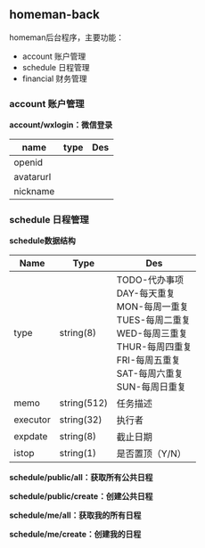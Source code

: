 ## homeman-back

homeman后台程序，主要功能：
- account 账户管理
- schedule 日程管理
- financial 财务管理

### account 账户管理

**account/wxlogin：微信登录**

| name      | type | Des  |
| --------- | ---- | ---- |
| openid    |      |      |
| avatarurl |      |      |
| nickname  |      |      |

### schedule 日程管理

**schedule数据结构**

| Name     | Type        | Des                                                          |
| -------- | ----------- | ------------------------------------------------------------ |
| type     | string(8)   | TODO-代办事项<br />DAY-每天重复<br />MON-每周一重复<br />TUES-每周二重复<br />WED-每周三重复<br />THUR-每周四重复<br />FRI-每周五重复<br />SAT-每周六重复<br />SUN-每周日重复 |
| memo     | string(512) | 任务描述                                                     |
| executor | string(32)  | 执行者                                                       |
| expdate  | string(8)   | 截止日期                                                     |
| istop    | string(1)   | 是否置顶（Y/N）                                              |

**schedule/public/all：获取所有公共日程**

**schedule/public/create：创建公共日程**

**schedule/me/all：获取我的所有日程**

**schedule/me/create：创建我的日程**